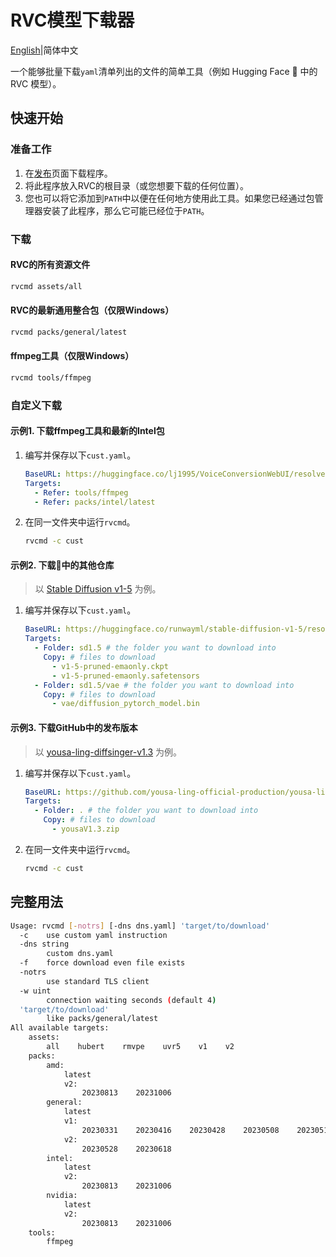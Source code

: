 # RVC模型下载器
[English](README.md)|简体中文

一个能够批量下载`yaml`清单列出的文件的简单工具（例如 Hugging Face 🤗 中的 RVC 模型）。

## 快速开始
### 准备工作
1. 在[发布](https://github.com/RVC-Project/RVC-Models-Downloader/releases)页面下载程序。
2. 将此程序放入RVC的根目录（或您想要下载的任何位置）。
3. 您也可以将它添加到`PATH`中以便在任何地方使用此工具。如果您已经通过包管理器安装了此程序，那么它可能已经位于`PATH`。
### 下载
#### RVC的所有资源文件
```bash
rvcmd assets/all
```
#### RVC的最新通用整合包（仅限Windows）
```bash
rvcmd packs/general/latest
```
#### ffmpeg工具（仅限Windows）
```bash
rvcmd tools/ffmpeg
```
### 自定义下载
#### 示例1. 下载ffmpeg工具和最新的Intel包
1. 编写并保存以下`cust.yaml`。
    ```yaml
    BaseURL: https://huggingface.co/lj1995/VoiceConversionWebUI/resolve/main
    Targets:
      - Refer: tools/ffmpeg
      - Refer: packs/intel/latest
    ```
2. 在同一文件夹中运行`rvcmd`。
    ```bash
    rvcmd -c cust
    ```
#### 示例2. 下载🤗中的其他仓库
> 以 [Stable Diffusion v1-5](https://huggingface.co/runwayml/stable-diffusion-v1-5) 为例。
1. 编写并保存以下`cust.yaml`。
    ```yaml
    BaseURL: https://huggingface.co/runwayml/stable-diffusion-v1-5/resolve/main
    Targets:
      - Folder: sd1.5 # the folder you want to download into
        Copy: # files to download
          - v1-5-pruned-emaonly.ckpt
          - v1-5-pruned-emaonly.safetensors
      - Folder: sd1.5/vae # the folder you want to download into
        Copy: # files to download
          - vae/diffusion_pytorch_model.bin
    ```
#### 示例3. 下载GitHub中的发布版本
> 以 [yousa-ling-diffsinger-v1.3](https://github.com/yousa-ling-official-production/yousa-ling-diffsinger-v1/releases/tag/v1.3) 为例。
1. 编写并保存以下`cust.yaml`。
    ```yaml
    BaseURL: https://github.com/yousa-ling-official-production/yousa-ling-diffsinger-v1/releases/download/v1.3
    Targets:
      - Folder: . # the folder you want to download into
        Copy: # files to download
          - yousaV1.3.zip
    ```
2. 在同一文件夹中运行`rvcmd`。
    ```bash
    rvcmd -c cust
    ```
## 完整用法
```bash
Usage: rvcmd [-notrs] [-dns dns.yaml] 'target/to/download'
  -c    use custom yaml instruction
  -dns string
        custom dns.yaml
  -f    force download even file exists
  -notrs
        use standard TLS client
  -w uint
        connection waiting seconds (default 4)
  'target/to/download'
        like packs/general/latest
All available targets:
    assets:
        all    hubert    rmvpe    uvr5    v1    v2
    packs:
        amd:
            latest
            v2:
                20230813    20231006
        general:
            latest
            v1:
                20230331    20230416    20230428    20230508    20230513    20230516    20230717
            v2:
                20230528    20230618
        intel:
            latest
            v2:
                20230813    20231006
        nvidia:
            latest
            v2:
                20230813    20231006
    tools:
        ffmpeg
```

